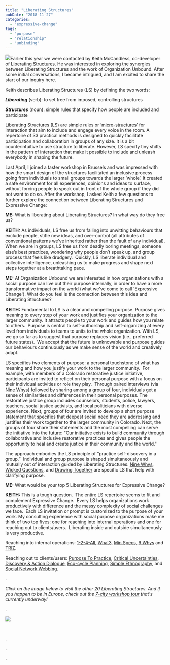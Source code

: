 ```yaml
---
title: "Liberating Structures"
pubDate: "2018-11-27"
categories: 
  - "expressive-change"
tags: 
  - "purpose"
  - "relationship"
  - "unbinding"
---
```


![](https://organizationunbound.org/wp-content/uploads/2018/11/168Liberatingstructures2.jpg)Earlier this year we were contacted by Keith McCandless, co-developer of [Liberating Structures](http://www.liberatingstructures.com/home/). He was interested in exploring the synergies between Liberating Structures and the work of Organization Unbound. After some initial conversations, I became intrigued, and I am excited to share the start of our inquiry here.

Keith describes Liberating Structures (LS) by defining the two words:

**_Liberating_** (verb): to set free from imposed, controlling structures

_**Structures**_ (noun): simple rules that specify how people are included and participate

Liberating Structures (LS) are simple rules or ‘[micro-structures](http://www.liberatingstructures.com/design-elements/)’ for interaction that aim to include and engage every voice in the room. A repertoire of 33 practical methods is designed to quickly facilitate participation and collaboration in groups of any size. It is a bit counterintuitive to use structure to liberate. However, LS specify tiny shifts in the pattern of interaction that make it possible to include and unleash everybody in shaping the future.

Last April, I joined a taster workshop in Brussels and was impressed with how the smart design of the structures facilitated an inclusive process going from individuals to small groups towards the larger ‘whole’. It created a safe environment for all experiences, opinions and ideas to surface, without forcing people to speak out in front of the whole group if they did not want to do so. After the workshop, I asked Keith a few questions to further explore the connection between Liberating Structures and Expressive Change:

**ME:** What is liberating about Liberating Structures? In what way do they free us?

**KEITH:** As individuals, LS free us from falling into unwitting behaviours that exclude people, stifle new ideas, and over-control (all attributes of conventional patterns we’ve inherited rather than the fault of any individual). When we are in groups, LS free us from deadly boring meetings, someone else’s best practices, wondering why people don’t speak up, and group process that feels like drudgery.  Quickly, LS liberate individual and collective intelligence, unleashing us to make progress and shape next steps together at a breathtaking pace.

**ME:** At Organization Unbound we are interested in how organizations with a social purpose can live out their purpose internally, in order to have a more transformative impact on the world (what we've come to call 'Expressive Change'). What do you feel is the connection between this idea and Liberating Structures?

**KEITH:** Fundamental to LS is a clear and compelling purpose. Purpose gives meaning to every step of your work and justifies your organization to the larger community. It attracts people to your work and guides how you relate to others.  Purpose is central to self-authorship and self-organizing at every level from individuals to teams to units to the whole organization. With LS, we go so far as to suggest that purpose replaces vision (i.e., preferred future states).  We accept that the future is unknowable and purpose guides our behaviours continuously as we make sense of the world and creatively adapt.

LS specifies two elements of purpose: a personal touchstone of what has meaning and how you justify your work to the larger community.  For example, with members of a Colorado restorative justice initiative, participants are invited to reflect on their personal purpose with a focus on their individual activities or role they play.  Through paired interviews (via [Nine Whys](http://www.liberatingstructures.com/3-nine-whys/)) followed by sharing among a group of four, individuals get a sense of similarities and differences in their personal purposes. The restorative justice group includes counselors, students, police, lawyers, teachers, social justice activists, and local politicians with diverse experience. Next, groups of four are invited to develop a short purpose statement that specifies that deepest social need they are addressing and justifies their work together to the larger community in Colorado. Next, the groups of four share their statements and the most compelling can serve the initiative into the future: "Our initiative exists to build community through collaborative and inclusive restorative practices and gives people the opportunity to heal and create justice in their community and the world." 

The approach embodies the LS principle of “practice self-discovery in a group.”  Individual and group purpose is shaped simultaneously and mutually out of interaction guided by Liberating Structures. [Nine Whys](http://www.liberatingstructures.com/3-nine-whys/), [Wicked Questions](http://www.liberatingstructures.com/4-wicked-questions/), and [Drawing Together](http://www.liberatingstructures.com/20-drawing-together/) are specific LS that help with clarifying purpose.

**ME:** What would be your top 5 Liberating Structures for Expressive Change?

**KEITH:** This is a tough question.  The entire LS repertoire seems to fit and complement Expressive Change.  Every LS helps organizations work productively with difference and the messy complexity of social challenges we face.  Each LS invitation or prompt is customized to the purpose of your work. My consulting experience with social purpose organizations make me think of two top fives: one for reaching into internal operations and one for reaching out to clients/users.  Liberating inside and outside simultaneously is very productive.

Reaching into internal operations: [1-2-4-All,](http://www.liberatingstructures.com/1-1-2-4-all/) [What3,](http://www.liberatingstructures.com/9-what-so-what-now-what-w/) [Min Specs,](http://www.liberatingstructures.com/14-min-specs/) [9 Whys](http://www.liberatingstructures.com/3-nine-whys/) and [TRIZ](http://www.liberatingstructures.com/6-making-space-with-triz/).

Reaching out to clients/users: [Purpose To Practice](http://www.liberatingstructures.com/33-purpose-to-practice-p2p/), [Critical Uncertainties](http://www.liberatingstructures.com/30-critical-uncertainties/), [Discovery & Action Dialogue](http://www.liberatingstructures.com/10-discovery-action-dialogue/), [Eco-cycle Planning](http://www.liberatingstructures.com/31-ecocycle-planning/), [Simple Ethnography](http://www.liberatingstructures.com/28-simple-ethnography/), and [Social Network Webbing](http://www.liberatingstructures.com/23-social-network-webbing/).

.

_Click on the image below to visit the other 20 Liberating Structures. And if you happen to be in Europe, check out the [7-city workshop tour](https://liberatingstructures.eu/#) that's currently underway!_

.

[![](https://organizationunbound.org/wp-content/uploads/2018/11/1_NWjcCIW0QkcsjfEtcMNfUw.png)](http://www.liberatingstructures.com/ls-menu/)

 

.

.

.
